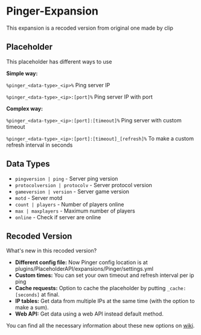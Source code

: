 # Pinger-Expansion
This expansion is a recoded version from original one made by clip

## Placeholder
This placeholder has different ways to use

**Simple way:**

`%pinger_<data-type>_<ip>%` Ping server IP

`%pinger_<data-type>_<ip>:[port]%` Ping server IP with port

**Complex way:**

`%pinger_<data-type>_<ip>:[port]:[timeout]%` Ping server with custom timeout

`%pinger_<data-type>_<ip>:[port]:[timeout]_[refresh]%` To make a custom refresh interval in seconds

## Data Types
* `pingversion | ping` - Server ping version
* `protocolversion | protocolv` - Server protocol version
* `gameversion | version` - Server game version
* `motd` - Server motd
* `count | players` - Number of players online
* `max | maxplayers` - Maximum number of players
* `online` - Check if server are online

## Recoded Version
What's new in this recoded version?
* **Different config file:** Now Pinger config location is at plugins/PlaceholderAPI/expansions/Pinger/settings.yml
* **Custom times:** You can set your own timeout and refresh interval per ip ping
* **Cache requests:** Option to cache the placeholder by putting `_cache:[seconds]` at final.
* **IP tables:** Get data from multiple IPs at the same time (with the option to make a sum).
* **Web API:** Get data using a web API instead default method.

You can find all the necessary information about these new options on [wiki](https://github.com/Rubenicos/Pinger-Expansion/wiki).
